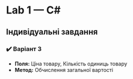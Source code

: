 # Lab 1 — C#

## Індивідуальні завдання

### ✔️ Варіант 3
- **Поля:** Ціна товару, Кількість одиниць товару
- **Метод:** Обчислення загальної вартості
